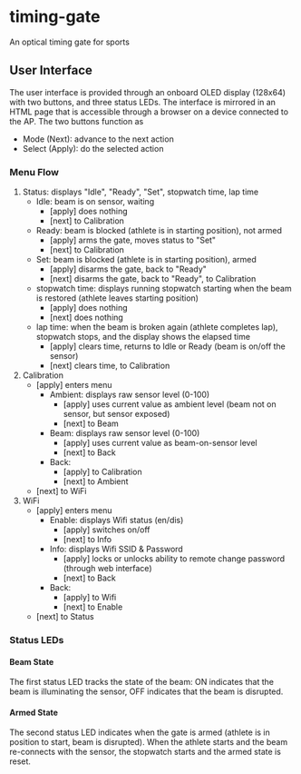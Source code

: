 # timing-gate
An optical timing gate for sports

## User Interface
The user interface is provided through an onboard OLED display (128x64) with two buttons, and three status LEDs. The interface is mirrored in an HTML page that is accessible through a browser on a device connected to the AP. The two buttons function as 

* Mode (Next): advance to the next action
* Select (Apply): do the selected action

### Menu Flow

1. Status: displays "Idle", "Ready", "Set", stopwatch time, lap time
   * Idle: beam is on sensor, waiting
     * [apply] does nothing
     * [next] to Calibration
   * Ready: beam is blocked (athlete is in starting position), not armed
     * [apply] arms the gate, moves status to "Set" 
     * [next] to Calibration
   * Set: beam is blocked (athlete is in starting position), armed
     * [apply] disarms the gate, back to "Ready"
     * [next] disarms the gate, back to "Ready", to Calibration
   * stopwatch time: displays running stopwatch starting when the beam is restored (athlete leaves starting position) 
     * [apply] does nothing
     * [next] does nothing
   * lap time: when the beam is broken again (athlete completes lap), stopwatch stops, and the display shows the elapsed time
     * [apply] clears time, returns to Idle or Ready (beam is on/off the sensor)
     * [next] clears time, to Calibration
2. Calibration
   * [apply] enters menu
     * Ambient: displays raw sensor level (0-100)
       * [apply] uses current value as ambient level (beam not on sensor, but sensor exposed)
       * [next] to Beam
     * Beam: displays raw sensor level (0-100)
       * [apply] uses current value as beam-on-sensor level
       * [next] to Back
     * Back:
       * [apply] to Calibration
       * [next] to Ambient
   * [next] to WiFi
3. WiFi
   * [apply] enters menu
     * Enable: displays Wifi status (en/dis)
       * [apply] switches on/off
       * [next] to Info
     * Info: displays Wifi SSID & Password
       * [apply] locks or unlocks ability to remote change password (through web interface) 
       * [next] to Back
     * Back:
       * [apply] to Wifi
       * [next] to Enable
   * [next] to Status

### Status LEDs

#### Beam State

The first status LED tracks the state of the beam: ON indicates that the beam is illuminating the sensor, OFF indicates that the beam is disrupted.  

#### Armed State

The second status LED indicates when the gate is armed (athlete is in position to start, beam is disrupted). When the athlete starts and the beam re-connects with the sensor, the stopwatch starts and the armed state is reset.





